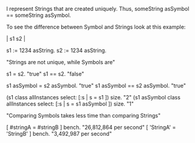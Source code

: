 I represent Strings that are created uniquely. Thus, someString asSymbol == someString asSymbol.

To see the difference between Symbol and Strings look at this example:

| s1 s2 |

s1 := 1234 asString.
s2 := 1234 asString.

"Strings are not unique, while Symbols are"

s1 = s2. "true"
s1 == s2. "false"

s1 asSymbol = s2 asSymbol. "true"
s1 asSymbol == s2 asSymbol. "true"

(s1 class allInstances select: [:s | s = s1 ]) size. "2"
(s1 asSymbol class allInstances select: [:s | s = s1 asSymbol ]) size. "1"

"Comparing Symbols takes less time than comparing Strings"

[ #stringA = #stringB ] bench. "26,812,864 per second"
[ 'StringA' = 'StringB' ] bench. "3,492,987 per second"